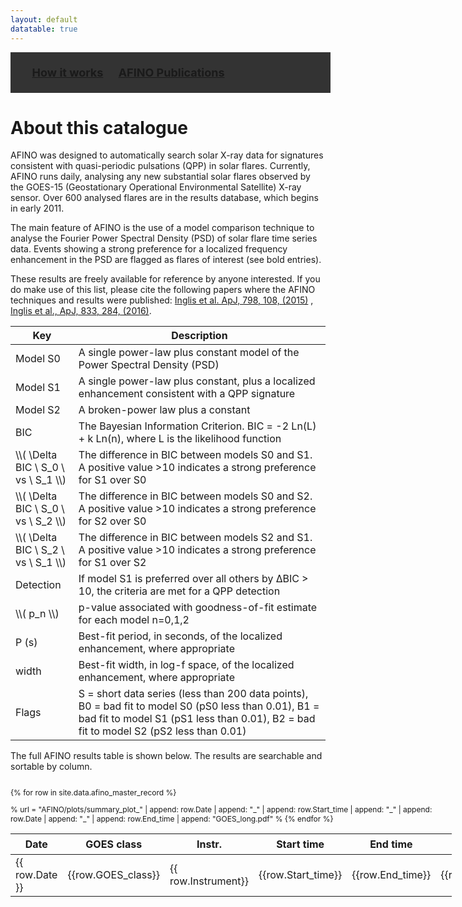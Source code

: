 ```yaml
---
layout: default
datatable: true
---
```


<div class="topnav" style="background-color: #333; font-weight: bold; width:100%; padding: 4px; font-size: 18px; display: block">
<ul style="list-style-type: None">
    <li style="display: inline; padding-right: 20px"><a href="/AFINO/about">How it works</a></li>
    <li style="display: inline; padding-right: 20px"><a href="/AFINO/publications">AFINO Publications</a></li>
    </ul>
</div>



# About this catalogue

AFINO was designed to automatically search solar X-ray data for signatures consistent with quasi-periodic pulsations (QPP) in solar flares. Currently, AFINO runs daily, analysing any new substantial solar flares observed by the GOES-15 (Geostationary Operational Environmental Satellite) X-ray sensor. Over 600 analysed flares are in the results database, which begins in early 2011.

The main feature of AFINO is the use of a model comparison technique to analyse the Fourier Power Spectral Density (PSD) of solar flare time series data. Events showing a strong preference for a localized frequency enhancement in the PSD are flagged as flares of interest (see bold entries).

These results are freely available for reference by anyone interested. If you do make use of this list, please cite the following papers where the AFINO techniques and results were published: [Inglis et al. ApJ, 798, 108, (2015)](http://iopscience.iop.org/article/10.1088/0004-637X/798/2/108) , [Inglis et al., ApJ, 833, 284, (2016)](http://iopscience.iop.org/article/10.3847/1538-4357/833/2/284/).
  


<table id="keys" class="display compact">
<colgroup>
<col width="20%" />
<col width="80%" />
</colgroup>
<thead>
<tr class="header">
<th>Key</th>
<th>Description</th>
</tr>
</thead>
<tbody>
<tr>
<td markdown="span">Model S0</td>
<td markdown="span">A single power-law plus constant model of the Power Spectral Density (PSD) </td>
</tr>
<tr>
<td markdown="span">Model S1</td>
<td markdown="span">A single power-law plus constant, plus a localized enhancement consistent with a QPP signature </td>
</tr>
<tr>
<td markdown="span">Model S2</td>
<td markdown="span">A broken-power law plus a constant </td>
</tr>
<tr>
<td markdown="span">BIC</td>
<td markdown="span">The Bayesian Information Criterion. BIC = -2 Ln(L) + k Ln(n), where L is the likelihood function  </td>
</tr>
<tr>
<td markdown="span">\\( \Delta BIC \ S_0 \ vs \ S_1 \\) </td>
<td markdown="span">The difference in BIC between models S0 and S1. A positive value >10 indicates a strong preference for S1 over S0 </td>
</tr>
<tr>
<td markdown="span">\\( \Delta BIC \ S_0 \ vs \ S_2 \\)</td>
<td markdown="span">The difference in BIC between models S0 and S2. A positive value >10 indicates a strong preference for S2 over S0 </td>
</tr>
<tr>
<td markdown="span">\\( \Delta BIC \ S_2 \ vs \ S_1 \\)</td>
<td markdown="span">The difference in BIC between models S2 and S1. A positive value >10 indicates a strong preference for S1 over S2 </td>
</tr>
<tr>
<td markdown="span">Detection</td>
<td markdown="span">If model S1 is preferred over all others by ΔBIC > 10, the criteria are met for a QPP detection  </td>
</tr>
<tr>
<td markdown="span"> \\( p_n \\)</td>
<td markdown="span">p-value associated with goodness-of-fit estimate for each model n=0,1,2  </td>
</tr>
<tr>
<td markdown="span">P (s)</td>
<td markdown="span">Best-fit period, in seconds, of the localized enhancement, where appropriate   </td>
</tr>
<tr>
<td markdown="span">width</td>
<td markdown="span">Best-fit width, in log-f space, of the localized enhancement, where appropriate    </td>
</tr>
<tr>
<td markdown="span">Flags</td>
<td markdown="span">S = short data series (less than 200 data points), B0 = bad fit to model S0 (pS0 less than 0.01), B1 = bad fit to model S1 (pS1 less than 0.01), B2 = bad fit to model S2 (pS2 less than 0.01)    </td>
</tr>

</tbody>
</table>

The full AFINO results table is shown below. The results are searchable and sortable by column.


<div class="display compact" style="height:100%; width:140%; font-size:	12px; overflow:auto;">

<table id="catalogue" class="display">
<thead>
<tr class="header">
<th style="font-size: 16px" data-sort>Date</th>
<th style="font-size: 16px">GOES class</th>
<th style="font-size: 16px">Instr.</th>
<th style="font-size: 16px">Start time</th>
<th style="font-size: 16px">End time</th>
<th style="font-size: 16px">Wavelength</th>
<th style="font-size: 16px">&Delta;BIC S<sub>0</sub> vs S<sub>1</sub> </th>
<th style="font-size: 16px">&Delta;BIC S<sub>0</sub> vs S<sub>2</sub> </th>
<th style="font-size: 16px">&Delta;BIC S<sub>2</sub> vs S<sub>1</sub></th>
<th style="font-size: 16px">Detection</th>
<th style="font-size: 16px"> p<sub>0</sub></th>
<th style="font-size: 16px"> p<sub>1</sub> </th>
<th style="font-size: 16px"> p<sub>2</sub> </th>
<th style="font-size: 16px">P(s)</th>
<th style="font-size: 16px">Width</th>
<th style="font-size: 16px">Flags</th>
<th style="font-size: 16px">Plot</th>
</tr>
</thead>
<tbody>

{% for row in site.data.afino_master_record %}
  <tr>
  <td> {{ row.Date }} </td>
  <td> {{row.GOES_class}}</td>
  <td> {{ row.Instrument}} </td>
  <td> {{row.Start_time}} </td>
  <td> {{row.End_time}} </td>
  <td> {{row.Wavelength}} </td>
  <td> {{row.dBIC_0v1 | round:1 }} </td>
  <td> {{row.dBIC_0v2 | round:1 }} </td>
  <td> {{row.dBIC_2v1 | round:1 }} </td>
  <td> {{row.Detection}} </td>
  <td> {{row.probability_m0 | round:3 }}  </td>
  <td> {{row.probability_m2 | round:3}} </td>
  <td> {{row.probability_m2 | round:3}} </td>
  <td> {{row.period}} </td>
  <td> {{row.width | round:2}} </td>
  <td> {{row.Flags}} </td>
  % url = "AFINO/plots/summary_plot_" | append: row.Date | append: "_" | append: row.Start_time | append: "_" | append: row.Date | append: "_" | append: row.End_time | append: "GOES_long.pdf" %
  <td> <a href=url>Plot</a>
  </tr>
{% endfor %}
</tbody>
</table>

</div>

<script src="https://ajax.googleapis.com/ajax/libs/jquery/1.12.4/jquery.min.js"></script>
<script type="text/javascript" charset="utf8" src="https://cdn.datatables.net/1.10.13/js/jquery.dataTables.min.js"></script>

<script type="text/javascript"
        src="https://cdn.mathjax.org/mathjax/latest/MathJax.js?config=TeX-AMS-MML_HTMLorMML">
</script>

<script>
 
$(document).ready(function() {
    $("#catalogue").dataTable( {
        paging: true,
        pageLength: 100,
        'data-sort': true,
        order: [[ 0, "desc" ]],
        stateSave: true,
        searching: true
    });
});
</script>

